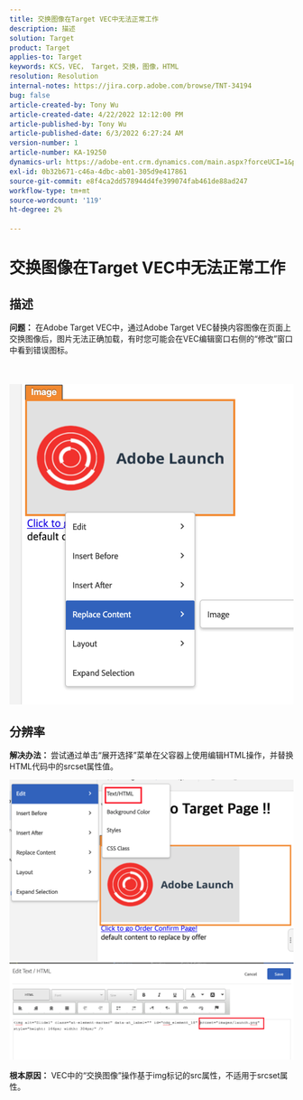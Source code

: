 ```yaml
---
title: 交换图像在Target VEC中无法正常工作
description: 描述
solution: Target
product: Target
applies-to: Target
keywords: KCS，VEC， Target，交换，图像，HTML
resolution: Resolution
internal-notes: https://jira.corp.adobe.com/browse/TNT-34194
bug: false
article-created-by: Tony Wu
article-created-date: 4/22/2022 12:12:00 PM
article-published-by: Tony Wu
article-published-date: 6/3/2022 6:27:24 AM
version-number: 1
article-number: KA-19250
dynamics-url: https://adobe-ent.crm.dynamics.com/main.aspx?forceUCI=1&pagetype=entityrecord&etn=knowledgearticle&id=9107d060-35c2-ec11-983e-0022480ab970
exl-id: 0b32b671-c46a-4dbc-ab01-305d9e417861
source-git-commit: e8f4ca2dd578944d4fe399074fab461de88ad247
workflow-type: tm+mt
source-wordcount: '119'
ht-degree: 2%

---
```


# 交换图像在Target VEC中无法正常工作

## 描述

<b>问题：</b> 在Adobe Target VEC中，通过Adobe Target VEC替换内容图像在页面上交换图像后，图片无法正确加载，有时您可能会在VEC编辑窗口右侧的“修改”窗口中看到错误图标。<br><br> <br><br>![](assets/___dfd13de3-36c2-ec11-983e-0022480ab970___.png)

## 分辨率




<b>解决办法： </b>尝试通过单击“展开选择”菜单在父容器上使用编辑HTML操作，并替换HTML代码中的srcset属性值。

![](assets/0776b561-36c2-ec11-983e-0022480ab970.png)![](assets/e63bb087-36c2-ec11-983e-0022480ab970.png)





<b>根本原因：</b> VEC中的“交换图像”操作基于img标记的src属性，不适用于srcset属性。
